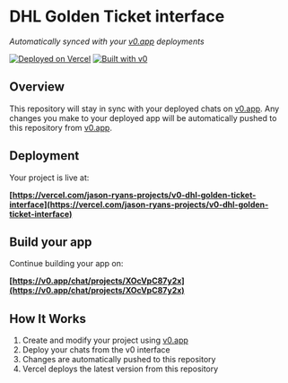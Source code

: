 # DHL Golden Ticket interface

*Automatically synced with your [v0.app](https://v0.app) deployments*

[![Deployed on Vercel](https://img.shields.io/badge/Deployed%20on-Vercel-black?style=for-the-badge&logo=vercel)](https://vercel.com/jason-ryans-projects/v0-dhl-golden-ticket-interface)
[![Built with v0](https://img.shields.io/badge/Built%20with-v0.app-black?style=for-the-badge)](https://v0.app/chat/projects/XOcVpC87y2x)

## Overview

This repository will stay in sync with your deployed chats on [v0.app](https://v0.app).
Any changes you make to your deployed app will be automatically pushed to this repository from [v0.app](https://v0.app).

## Deployment

Your project is live at:

**[https://vercel.com/jason-ryans-projects/v0-dhl-golden-ticket-interface](https://vercel.com/jason-ryans-projects/v0-dhl-golden-ticket-interface)**

## Build your app

Continue building your app on:

**[https://v0.app/chat/projects/XOcVpC87y2x](https://v0.app/chat/projects/XOcVpC87y2x)**

## How It Works

1. Create and modify your project using [v0.app](https://v0.app)
2. Deploy your chats from the v0 interface
3. Changes are automatically pushed to this repository
4. Vercel deploys the latest version from this repository
